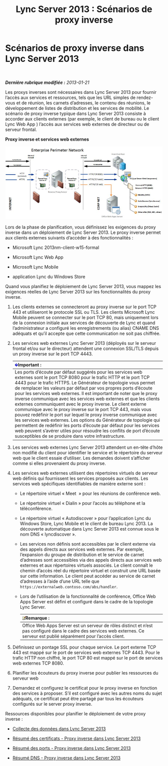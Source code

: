 ﻿---
title: 'Lync Server 2013 : Scénarios de proxy inverse'
TOCTitle: Scénarios de proxy inverse
ms:assetid: 13108f59-a660-4ff1-8404-079d1cb646f2
ms:mtpsurl: https://technet.microsoft.com/fr-fr/library/JJ204691(v=OCS.15)
ms:contentKeyID: 49296316
ms.date: 05/20/2016
mtps_version: v=OCS.15
ms.translationtype: HT
---

# Scénarios de proxy inverse dans Lync Server 2013

 

_**Dernière rubrique modifiée :** 2013-01-21_

Les proxys inverses sont nécessaires dans Lync Server 2013 pour fournir l’accès aux services et ressources, tels que les URL simples de rendez-vous et de réunion, les carnets d’adresses, le contenu des réunions, le développement de listes de distribution et les services de mobilité. Le scénario de proxy inverse typique dans Lync Server 2013 consiste à accorder aux clients externes (par exemple, le client de bureau ou le client Lync Web App ) l’accès aux services web externes de directeur ou de serveur frontal.

**Proxy inverse et services web externes**

![Proxy inverse et services web externes](images/JJ204932.13142405-d5c9-45b7-a8b7-a8c89f09c97c(OCS.15).jpg "Proxy inverse et services web externes")

Lors de la phase de planification, vous définissez les exigences du proxy inverse dans un déploiement de Lync Server 2013. Le proxy inverse permet aux clients externes suivants d’accéder à des fonctionnalités :

  - Microsoft Lync 2013nm-client-w15-formal

  - Microsoft Lync Web App

  - Microsoft Lync Mobile

  - application Lync du Windows Store

Quand vous planifiez le déploiement de Lync Server 2013, vous mappez les exigences réelles de Lync Server 2013 sur les fonctionnalités du proxy inverse.

1.  Les clients externes se connecteront au proxy inverse sur le port TCP 443 et utiliseront le protocole SSL ou TLS. Les clients Microsoft Lync Mobile peuvent se connecter sur le port TCP 80, mais uniquement lors de la connexion initiale aux services de découverte de Lync et quand l’administrateur a configuré les enregistrements (ou alias) CNAME DNS adéquats et qu’il accepte que cette communication ne soit pas chiffrée.

2.  Les services web externes Lync Server 2013 (déployés sur le serveur frontal et/ou sur le directeur) attendent une connexion SSL/TLS depuis un proxy inverse sur le port TCP 4443.
    
    <table>
    <thead>
    <tr class="header">
    <th><img src="images/Gg425917.important(OCS.15).gif" title="important" alt="important" />Important :</th>
    </tr>
    </thead>
    <tbody>
    <tr class="odd">
    <td>Les ports d’écoute par défaut suggérés pour les services web externes sont le port TCP 8080 pour le trafic HTTP et le port TCP 4443 pour le trafic HTTPS. Le Générateur de topologie vous permet de remplacer les valeurs par défaut par vos propres ports d’écoute pour les services web externes. Il est important de noter que le proxy inverse communique avec les services web externes et que les clients externes communiquent avec le proxy inverse. Le client externe communique avec le proxy inverse sur le port TCP 443, mais vous pouvez redéfinir le port sur lequel le proxy inverse communique avec les services web externes. Les options du Générateur de topologie qui permettent de redéfinir les ports d’écoute par défaut pour les services web peuvent s’avérer utiles pour résoudre les conflits de port d’écoute susceptibles de se produire dans votre infrastructure.</td>
    </tr>
    </tbody>
    </table>


3.  Les services web externes Lync Server 2013 attendent un en-tête d’hôte non modifié du client pour identifier le service et le répertoire du serveur web que le client essaie d’utiliser. Les demandes doivent s’afficher comme si elles provenaient du proxy inverse.

4.  Les services web externes utilisent des répertoires virtuels de serveur web définis qui fournissent les services proposés aux clients. Les services web spécifiques identifiables de manière externe sont :
    
      - Le répertoire virtuel « Meet  » pour les réunions de conférence web.
    
      - Le répertoire virtuel « Dialin » pour l’accès au téléphone et la téléconférence.
    
      - Le répertoire virtuel « Autodiscover » pour l’application Lync du Windows Store, Lync Mobile et le client de bureau Lync 2013. La découverte automatique dans Lync Server 2013 est connue sous le nom DNS « lyncdiscover ».
    
      - Les services non définis sont accessibles par le client externe via des appels directs aux services web externes. Par exemple, l’expansion du groupe de distribution et le service de carnet d’adresses sont accessibles via des appels directs aux services web externes et aux répertoires virtuels associés. Le client connaît le chemin d’accès réel du répertoire virtuel et construit une URL basée sur cette information. Le client peut accéder au service de carnet d’adresses à l’aide d’une URL telle que `https://externalweb.contoso.com/abs/handler`.
    
      - Lors de l’utilisation de la fonctionnalité de conférence, Office Web Apps Server est défini et configuré dans le cadre de la topologie Lync Server.
        
        <table>
        <thead>
        <tr class="header">
        <th><img src="images/Gg398920.note(OCS.15).gif" title="note" alt="note" />Remarque :</th>
        </tr>
        </thead>
        <tbody>
        <tr class="odd">
        <td>Office Web Apps Server est un serveur de rôles distinct et n’est pas configuré dans le cadre des services web externes. Ce serveur est publié séparément pour l’accès client.</td>
        </tr>
        </tbody>
        </table>


5.  Définissez un pontage SSL pour chaque service. Le port externe TCP 443 est mappé sur le port de services web externes TCP 4443. Pour le trafic HTTP non chiffré, le port TCP 80 est mappé sur le port de services web externes TCP 8080.

6.  Planifier les écouteurs du proxy inverse pour publier les ressources du serveur web

7.  Demandez et configurez le certificat pour le proxy inverse en fonction des services à proposer. S’il est configuré avec les autres noms du sujet adéquats, ce certificat peut être partagé par tous les écouteurs configurés sur le server proxy inverse.

Ressources disponibles pour planifier le déploiement de votre proxy inverse :

  - [Collecte des données dans Lync Server 2013](lync-server-2013-data-collection.md)

  - [Résumé des certificats - Proxy inverse dans Lync Server 2013](lync-server-2013-certificate-summary-reverse-proxy.md)

  - [Résumé des ports - Proxy inverse dans Lync Server 2013](lync-server-2013-port-summary-reverse-proxy.md)

  - [Résumé DNS - Proxy inverse dans Lync Server 2013](lync-server-2013-dns-summary-reverse-proxy.md)

